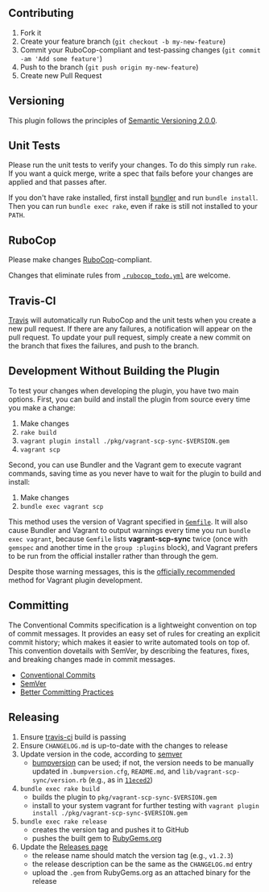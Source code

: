 ## Contributing

1. Fork it
2. Create your feature branch (`git checkout -b my-new-feature`)
3. Commit your RuboCop-compliant and test-passing changes (`git commit -am 'Add
   some feature'`)
4. Push to the branch (`git push origin my-new-feature`)
5. Create new Pull Request

## Versioning

This plugin follows the principles of
[Semantic Versioning 2.0.0](http://semver.org/).

## Unit Tests

Please run the unit tests to verify your changes. To do this simply run `rake`.
If you want a quick merge, write a spec that fails before your changes are
applied and that passes after.

If you don't have rake installed, first install [bundler](http://bundler.io/)
and run `bundle install`. Then you can run `bundle exec rake`, even if rake is
still not installed to your `PATH`.

## RuboCop

Please make changes [RuboCop](https://github.com/bbatsov/rubocop)-compliant.

Changes that eliminate rules from
[`.rubocop_todo.yml`](https://github.com/nsidc/vagrant-scp-sync/blob/master/.rubocop_todo.yml)
are welcome.

## Travis-CI

[Travis](https://travis-ci.org/nsidc/vagrant-scp-sync) will automatically run
RuboCop and the unit tests when you create a new pull request. If there are any
failures, a notification will appear on the pull request. To update your pull
request, simply create a new commit on the branch that fixes the failures, and
push to the branch.

## Development Without Building the Plugin

To test your changes when developing the plugin, you have two main
options. First, you can build and install the plugin from source every time you
make a change:

1. Make changes
2. `rake build`
3. `vagrant plugin install ./pkg/vagrant-scp-sync-$VERSION.gem`
4. `vagrant scp`

Second, you can use Bundler and the Vagrant gem to execute vagrant commands,
saving time as you never have to wait for the plugin to build and install:

1. Make changes
2. `bundle exec vagrant scp`

This method uses the version of Vagrant specified in
[`Gemfile`](https://github.com/nsidc/vagrant-scp-sync/blob/master/Gemfile). It
will also cause Bundler and Vagrant to output warnings every time you run
`bundle exec vagrant`, because `Gemfile` lists **vagrant-scp-sync** twice (once
with `gemspec` and another time in the `group :plugins` block), and Vagrant
prefers to be run from the official installer rather than through the gem.

Despite those warning messages, this is the
[officially recommended](https://docs.vagrantup.com/v2/plugins/development-basics.html)
method for Vagrant plugin development.

## Committing

The Conventional Commits specification is a lightweight convention on top of commit messages. It provides an easy set of rules for creating an explicit commit history; which makes it easier to write automated tools on top of. This convention dovetails with SemVer, by describing the features, fixes, and breaking changes made in commit messages.

* [Conventional Commits](https://github.com/conventional-commits/conventionalcommits.org/blob/master/content/v1.0.0/index.md)
* [SemVer](https://semver.org/)
* [Better Committing Practices](https://riptutorial.com/git/example/4729/good-commit-messages)

## Releasing

1) Ensure [travis-ci](https://travis-ci.org/github/nsidc/vagrant-scp-sync/) build is passing
2) Ensure `CHANGELOG.md` is up-to-date with the changes to release
3) Update version in the code, according to [semver](https://semver.org/)
    * [bumpversion](https://github.com/peritus/bumpversion) can be used; if not,
      the version needs to be manually updated in `.bumpversion.cfg`,
      `README.md`, and `lib/vagrant-scp-sync/version.rb` (e.g., as in
      [`11eced2`](https://github.com/nsidc/vagrant-scp-sync/commit/11eced2))
4) `bundle exec rake build`
    * builds the plugin to `pkg/vagrant-scp-sync-$VERSION.gem`
    * install to your system vagrant for further testing with `vagrant plugin
      install ./pkg/vagrant-scp-sync-$VERSION.gem`
5) `bundle exec rake release`
    * creates the version tag and pushes it to GitHub
    * pushes the built gem to
      [RubyGems.org](https://rubygems.org/gems/vagrant-scp-sync/)
6) Update the [Releases page](https://github.com/nsidc/vagrant-scp-sync/releases)
    * the release name should match the version tag (e.g., `v1.2.3`)
    * the release description can be the same as the `CHANGELOG.md` entry
    * upload the `.gem` from RubyGems.org as an attached binary for the release
